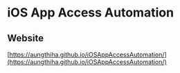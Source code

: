 
# iOS App Access Automation

## Website
[https://aungthiha.github.io/iOSAppAccessAutomation/](https://aungthiha.github.io/iOSAppAccessAutomation/)
